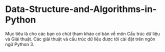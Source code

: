 # Data-Structure-and-Algorithms-in-Python
Mục tiêu là cho các bạn có chút tham khảo cơ bản về môn Cấu trúc dữ liệu và Giải thuật. Các giải thuật và cấu trúc dữ liệu được tôi cài đặt trên ngôn ngữ Python 3.
